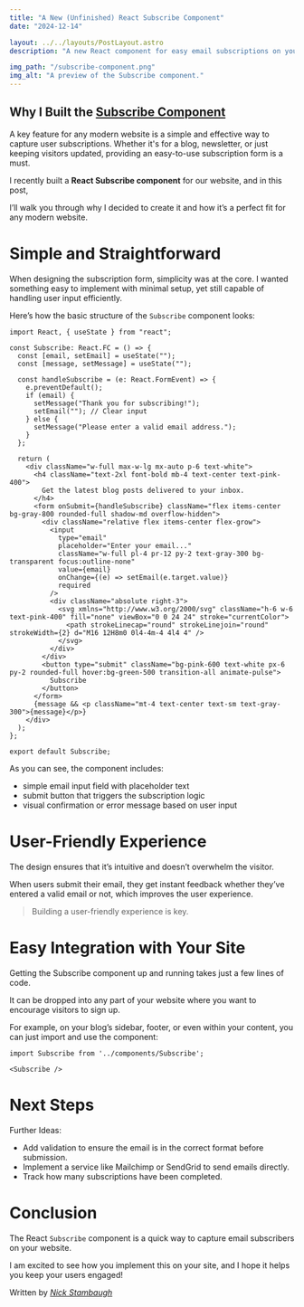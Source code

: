 ```yaml
---
title: "A New (Unfinished) React Subscribe Component"
date: "2024-12-14"

layout: ../../layouts/PostLayout.astro
description: "A new React component for easy email subscriptions on your website."

img_path: "/subscribe-component.png"
img_alt: "A preview of the Subscribe component."
---
```


## Why I Built the [Subscribe Component](https://github.com/Sieep-Coding/sieep-coding.github.io)
A key feature for any modern website is a simple and effective way to capture user subscriptions. Whether it's for a blog, newsletter, or just keeping visitors updated, providing an easy-to-use subscription form is a must.

I recently built a **React Subscribe component** for our website, and in this post, 

I’ll walk you through why I decided to create it and how it’s a perfect fit for any modern website.

# **Simple and Straightforward**
When designing the subscription form, simplicity was at the core. I wanted something easy to implement with minimal setup, yet still capable of handling user input efficiently.

Here’s how the basic structure of the `Subscribe` component looks:

```tsx
import React, { useState } from "react";

const Subscribe: React.FC = () => {
  const [email, setEmail] = useState("");
  const [message, setMessage] = useState("");

  const handleSubscribe = (e: React.FormEvent) => {
    e.preventDefault();
    if (email) {
      setMessage("Thank you for subscribing!");
      setEmail(""); // Clear input
    } else {
      setMessage("Please enter a valid email address.");
    }
  };

  return (
    <div className="w-full max-w-lg mx-auto p-6 text-white">
      <h4 className="text-2xl font-bold mb-4 text-center text-pink-400">
        Get the latest blog posts delivered to your inbox.
      </h4>
      <form onSubmit={handleSubscribe} className="flex items-center bg-gray-800 rounded-full shadow-md overflow-hidden">
        <div className="relative flex items-center flex-grow">
          <input
            type="email"
            placeholder="Enter your email..."
            className="w-full pl-4 pr-12 py-2 text-gray-300 bg-transparent focus:outline-none"
            value={email}
            onChange={(e) => setEmail(e.target.value)}
            required
          />
          <div className="absolute right-3">
            <svg xmlns="http://www.w3.org/2000/svg" className="h-6 w-6 text-pink-400" fill="none" viewBox="0 0 24 24" stroke="currentColor">
              <path strokeLinecap="round" strokeLinejoin="round" strokeWidth={2} d="M16 12H8m0 0l4-4m-4 4l4 4" />
            </svg>
          </div>
        </div>
        <button type="submit" className="bg-pink-600 text-white px-6 py-2 rounded-full hover:bg-green-500 transition-all animate-pulse">
          Subscribe
        </button>
      </form>
      {message && <p className="mt-4 text-center text-sm text-gray-300">{message}</p>}
    </div>
  );
};

export default Subscribe;
```
As you can see, the component includes:

- simple email input field with placeholder text
- submit button that triggers the subscription logic
- visual confirmation or error message based on user input

#  User-Friendly Experience

The design ensures that it’s intuitive and doesn’t overwhelm the visitor. 

When users submit their email, they get instant feedback whether they’ve entered a valid email or not, which improves the user experience.

> Building a user-friendly experience is key.

# Easy Integration with Your Site

Getting the Subscribe component up and running takes just a few lines of code. 

It can be dropped into any part of your website where you want to encourage visitors to sign up.

For example, on your blog’s sidebar, footer, or even within your content, you can just import and use the component:

```tsx
import Subscribe from '../components/Subscribe';

<Subscribe />
```
# Next Steps

Further Ideas:

- Add validation to ensure the email is in the correct format before submission.
- Implement a service like Mailchimp or SendGrid to send emails directly.
- Track how many subscriptions have been completed.

# Conclusion

The React `Subscribe` component is a quick way to capture email subscribers on your website.

I am excited to see how you implement this on your site, and I hope it helps you keep your users engaged!

Written by [_Nick Stambaugh_](https://www.linkedin.com/in/nick-s-694241139/)